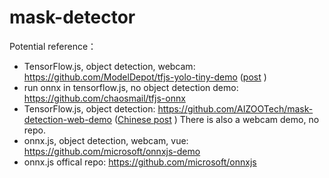 # mask-detector

Potential reference：
- TensorFlow.js, object detection, webcam: https://github.com/ModelDepot/tfjs-yolo-tiny-demo ([post](https://towardsdatascience.com/deep-learning-in-your-browser-a-brisk-guide-ca06c2198846) )
- run onnx in tensorflow.js, no object detection demo: https://github.com/chaosmail/tfjs-onnx
- TensorFlow.js, object detection: https://github.com/AIZOOTech/mask-detection-web-demo ([Chinese post](https://mp.weixin.qq.com/s?__biz=MzIyMDY2MTUyNg==&mid=2247483795&idx=1&sn=05e5e3e7d895d8993592b3141e39446b&chksm=97c9d3eaa0be5afcb36b8ac124eb5e7d6d86f549f15b634db194eddc784e85f3d7d8abccc216&mpshare=1&scene=1&srcid=&sharer_sharetime=1585995559259&sharer_shareid=cfe18de94f3a847e5ada278bbc490577&exportkey=AYmJnEAPff9hYzZVMv21kss%3D&pass_ticket=mWIVA3QAV6s8RB5LXrZtstiHlu59hNAG7UDhJOnA43G9Pe8xmbQCr%2FksIbtTbVUi#rd) ) There is also a webcam demo, no repo.
- onnx.js, object detection, webcam, vue: https://github.com/microsoft/onnxjs-demo
- onnx.js offical repo: https://github.com/microsoft/onnxjs
